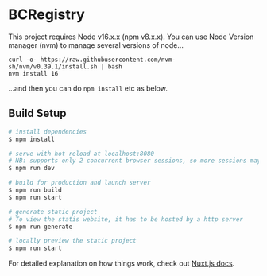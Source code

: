 # BCRegistry

This project requires Node v16.x.x (npm v8.x.x). You can use Node Version manager (nvm) to manage several versions of node...
```
curl -o- https://raw.githubusercontent.com/nvm-sh/nvm/v0.39.1/install.sh | bash
nvm install 16
```
...and then you can do `npm install` etc as below.

## Build Setup

```bash
# install dependencies
$ npm install

# serve with hot reload at localhost:8080
# NB: supports only 2 concurrent browser sessions, so more sessions may display strangely or not at all
$ npm run dev

# build for production and launch server
$ npm run build
$ npm run start

# generate static project
# To view the statis website, it has to be hosted by a http server
$ npm run generate

# locally preview the static project
$ npm run start
```

For detailed explanation on how things work, check out [Nuxt.js docs](https://nuxtjs.org).
